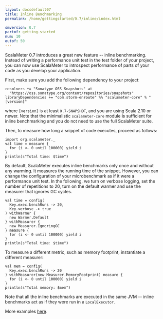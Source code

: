 ```yaml
---
layout: docsdefault07
title: Inline Benchmarking
permalink: /home/gettingstarted/0.7/inline/index.html

smversion: 0.7
partof: getting-started
num: 10
outof: 50
---
```



ScalaMeter 0.7 introduces a great new feature -- inline benchmarking.
Instead of writing a performance unit test in the test folder of your project,
you can now use ScalaMeter to introspect performance of parts of your code as you develop your application.

First, make sure you add the following dependency to your project:

    resolvers += "Sonatype OSS Snapshots" at
      "https://oss.sonatype.org/content/repositories/snapshots"
    libraryDependencies += "com.storm-enroute" %% "scalameter-core" % "[version]"

where `[version]` is at least `0.7-SNAPSHOT`, and you are using Scala 2.10 or newer.
Note that the minimalistic `scalameter-core` module is sufficient for inline benchmarking and you do not need to use the full ScalaMeter suite.

Then, to measure how long a snippet of code executes, proceed as follows:

    import org.scalameter._
    val time = measure {
      for (i <- 0 until 100000) yield i
    }
    println(s"Total time: $time")

By default, ScalaMeter executes inline benchmarks only once and without any warming.
It measures the running time of the snippet.
However, you can change the configuration of your microbenchmark as if it were a performance unit test.
In the following, we turn on verbose logging, set the number of repetitions to 20, turn on the default warmer
and use the measurer that ignores GC cycles.

    val time = config(
      Key.exec.benchRuns -> 20,
      Key.verbose -> true
    ) withWarmer {
      new Warmer.Default
    } withMeasurer {
      new Measurer.IgnoringGC
    } measure {
      for (i <- 0 until 100000) yield i
    }
    println(s"Total time: $time")

To measure a different metric, such as memory footprint, instantiate a different measurer:

    val mem = config(
      Key.exec.benchRuns -> 20
    ) withMeasurer(new Measurer.MemoryFootprint) measure {
      for (i <- 0 until 100000) yield i
    }
    println(s"Total memory: $mem")

Note that all the inline benchmarks are executed in the same JVM -- inline benchmarks act as if they were run in a `LocalExecutor`.

More examples [here](https://github.com/scalameter/scalameter/blob/master/src/test/scala/org/scalameter/inlinebenches/InlineBenchmarkTest.scala).

